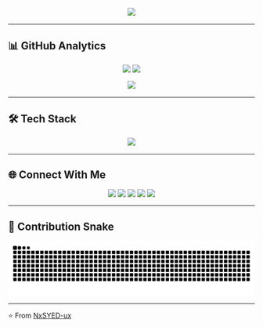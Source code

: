 <!-- Typing SVG -->
<p align="center">
  <img src="https://readme-typing-svg.herokuapp.com?size=22&duration=3000&color=FF5733&center=true&vCenter=true&lines=Hi+%F0%9F%91%8B%2C+I'm+Syed+Muhammad+Ibrahim;MERN+Stack+Developer+%F0%9F%92%BB;Laravel+Developer+⚡;Always+Learning+New+Things+🚀" />
</p>

---

## 📊 GitHub Analytics
<p align="center">
  <img src="https://github-readme-stats.vercel.app/api?username=NxSYED-ux&show_icons=true&theme=tokyonight" height="165"/>
  <img src="https://github-readme-streak-stats.herokuapp.com?user=NxSYED-ux&theme=tokyonight" height="165"/>
</p>

<p align="center">
  <img src="https://github-readme-stats.vercel.app/api/top-langs/?username=NxSYED-ux&layout=compact&theme=tokyonight"/>
</p>

---

## 🛠 Tech Stack
<p align="center">
  <img src="https://skillicons.dev/icons?i=js,ts,react,nodejs,express,mongodb,php,laravel,mysql,html,css,tailwind,git,github,vscode" />
</p>

---

## 🌐 Connect With Me
<p align="center">
  <a href="https://instagram.com/syed_7_2_9" target="_blank"><img src="https://img.shields.io/badge/Instagram-%23E4405F.svg?&style=for-the-badge&logo=instagram&logoColor=white" /></a>
  <a href="https://facebook.com/syed.ibrahim.717159" target="_blank"><img src="https://img.shields.io/badge/Facebook-%231877F2.svg?&style=for-the-badge&logo=facebook&logoColor=white" /></a>
  <a href="mailto:syedmu729@gmail.com" target="_blank"><img src="https://img.shields.io/badge/Gmail-D14836?style=for-the-badge&logo=gmail&logoColor=white" /></a>
  <a href="https://linkedin.com/in/syed-muhammad-ibrahim-741279251" target="_blank"><img src="https://img.shields.io/badge/LinkedIn-%230077B5.svg?&style=for-the-badge&logo=linkedin&logoColor=white" /></a>
  <a href="https://github.com/NxSYED-ux" target="_blank"><img src="https://img.shields.io/badge/GitHub-181717?style=for-the-badge&logo=github&logoColor=white" /></a>
</p>

---

## 🐍 Contribution Snake
<p align="center">
  <img src="https://raw.githubusercontent.com/NxSYED-ux/NxSYED-ux/output/github-contribution-grid-snake.svg" />
</p>

---

⭐ From [NxSYED-ux](https://github.com/NxSYED-ux)
